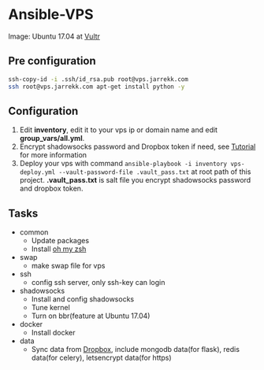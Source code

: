# Ansible-VPS

Image: Ubuntu 17.04 at [Vultr](https://www.vultr.com/)

## Pre configuration

``` bash
ssh-copy-id -i .ssh/id_rsa.pub root@vps.jarrekk.com
ssh root@vps.jarrekk.com apt-get install python -y
```

## Configuration

1. Edit **inventory**, edit it to your vps ip or domain name and edit **group_vars/all.yml**.
2. Encrypt shadowsocks password and Dropbox token if need, see [Tutorial](https://gist.github.com/jarrekk/f4661e666d9f5472878e964b3d200b72) for more information
3. Deploy your vps with command `ansible-playbook -i inventory vps-deploy.yml --vault-password-file .vault_pass.txt` at root path of this project. **.vault_pass.txt** is salt file you encrypt shadowsocks password and dropbox token.

## Tasks

* common
	* Update packages
	* Install [oh my zsh](https://github.com/robbyrussell/oh-my-zsh)
* swap
	* make swap file for vps
* ssh
	* config ssh server, only ssh-key can login
* shadowsocks
	* Install and config shadowsocks
	* Tune kernel
	* Turn on bbr(feature at Ubuntu 17.04)
* docker
	* Install docker
* data
	* Sync data from [Dropbox](https://dropbox.com), include mongodb data(for flask), redis data(for celery), letsencrypt data(for https)
